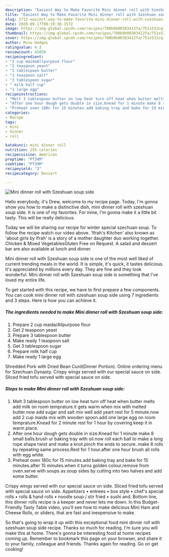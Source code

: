 ```yaml
---
description: "Easiest Way to Make Favorite Mini dinner roll with Szeshuan soup side"
title: "Easiest Way to Make Favorite Mini dinner roll with Szeshuan soup side"
slug: 1712-easiest-way-to-make-favorite-mini-dinner-roll-with-szeshuan-soup-side
date: 2020-09-17T08:19:38.157Z
image: https://img-global.cpcdn.com/recipes/708b9b00383412fa/751x532cq70/mini-dinner-roll-with-szeshuan-soup-side-recipe-main-photo.jpg
thumbnail: https://img-global.cpcdn.com/recipes/708b9b00383412fa/751x532cq70/mini-dinner-roll-with-szeshuan-soup-side-recipe-main-photo.jpg
cover: https://img-global.cpcdn.com/recipes/708b9b00383412fa/751x532cq70/mini-dinner-roll-with-szeshuan-soup-side-recipe-main-photo.jpg
author: Mina Hodges
ratingvalue: 4.3
reviewcount: 45050
recipeingredient:
- "2 cup maidaAllpurpose flour"
- "2 teaspoon yeast"
- "3 tablespoon butter"
- "1 teaspoon salt"
- "3 tablespoon sugar"
- " milk half cup"
- "1 large egg"
recipeinstructions:
- "Melt 3 tablespoon butter on low heat turn off heat when butter melts add milk on room temprature.it gets warm when mix with melted butter.now add sugar and salt mix well add yeart rest for 5 minute.now add 2 cup maida mix with wooden spoon.add one large egg on room temprature.Knead for 2 minute rest for 1 hour by covering.keep it in warm place."
- "After one hour dough gets double in size.Knead for 1 minute make 8 small balls.brush ur baking tray with oil.now roll each ball to make a long rope shape twist and make a knot.pinch the ends to secure..make 8 rolls by repeating same process.Rest for 1 hour.after one hour brush all rolls with egg white."
- "Preheat oven 180c for 15 minutes.add baking tray and bake for 15 minutes.after 15 minutes.when it turns golden colour.remove from oven.serve with soups as soup sides by cutting into two halves and add some butter."
categories:
- Recipe
tags:
- mini
- dinner
- roll

katakunci: mini dinner roll 
nutrition: 255 calories
recipecuisine: American
preptime: "PT34M"
cooktime: "PT39M"
recipeyield: "3"
recipecategory: Dessert

---
```



![Mini dinner roll with Szeshuan soup side](https://img-global.cpcdn.com/recipes/708b9b00383412fa/751x532cq70/mini-dinner-roll-with-szeshuan-soup-side-recipe-main-photo.jpg)

Hello everybody, it's Drew, welcome to my recipe page. Today, I'm gonna show you how to make a distinctive dish, mini dinner roll with szeshuan soup side. It is one of my favorites. For mine, I'm gonna make it a little bit tasty. This will be really delicious.

Today we will be sharing our recipe for winter special szechuan soup. To follow the recipe watch our video above. &#39;Ifrah&#39;s Kitchen&#39; also known as &#39;about girls by Ifrah&#39; is a story of a mother daughter duo working together. Chicken &amp; Mixed VegetablesGluten Free on Request. A salad and dessert bar are also available at lunch and dinner.

Mini dinner roll with Szeshuan soup side is one of the most well liked of current trending meals in the world. It is simple, it's quick, it tastes delicious. It's appreciated by millions every day. They are fine and they look wonderful. Mini dinner roll with Szeshuan soup side is something that I've loved my entire life.


To get started with this recipe, we have to first prepare a few components. You can cook mini dinner roll with szeshuan soup side using 7 ingredients and 3 steps. Here is how you can achieve it.

<!--inarticleads1-->

##### The ingredients needed to make Mini dinner roll with Szeshuan soup side:

1. Prepare 2 cup maida/Allpurpose flour
1. Get 2 teaspoon yeast
1. Prepare 3 tablespoon butter
1. Make ready 1 teaspoon salt
1. Get 3 tablespoon sugar
1. Prepare  milk half cup
1. Make ready 1 large egg


Shredded Pork with Dried Bean Curd(Dinner Portion). Online ordering menu for Szechuan Dynasty. Crispy wings served with our special sauce on side. Sliced fried tofu served with special sauce on side. 

<!--inarticleads2-->

##### Steps to make Mini dinner roll with Szeshuan soup side:

1. Melt 3 tablespoon butter on low heat turn off heat when butter melts add milk on room temprature.it gets warm when mix with melted butter.now add sugar and salt mix well add yeart rest for 5 minute.now add 2 cup maida mix with wooden spoon.add one large egg on room temprature.Knead for 2 minute rest for 1 hour by covering.keep it in warm place.
1. After one hour dough gets double in size.Knead for 1 minute make 8 small balls.brush ur baking tray with oil.now roll each ball to make a long rope shape twist and make a knot.pinch the ends to secure..make 8 rolls by repeating same process.Rest for 1 hour.after one hour brush all rolls with egg white.
1. Preheat oven 180c for 15 minutes.add baking tray and bake for 15 minutes.after 15 minutes.when it turns golden colour.remove from oven.serve with soups as soup sides by cutting into two halves and add some butter.


Crispy wings served with our special sauce on side. Sliced fried tofu served with special sauce on side. Appetizers • entrees • box style • chef&#39;s special rolls • rolls &amp; hand rolls • noodle soup / stir fried • sushi and. Bottom line, this dinner rolls recipe is a keeper and never lets me down. In this Budget-Friendly Tasty Table video, you&#39;ll see how to make delicious Mini Ham and Cheese Rolls, or sliders, that are fast and inexpensive to make. 

So that's going to wrap it up with this exceptional food mini dinner roll with szeshuan soup side recipe. Thanks so much for reading. I'm sure you will make this at home. There's gonna be interesting food at home recipes coming up. Remember to bookmark this page on your browser, and share it to your family, colleague and friends. Thanks again for reading. Go on get cooking!
